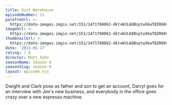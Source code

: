 ```yaml
---
title: Suit Warehouse
episodeNumber: 11
paletteUrl: >-
  https://dato-images.imgix.net/151/1471788862-dktvWJL68Bsptw56aTQIR66Vuup.jpg?auto=enhance&ch=DPR%2CWidth&palette=json
imageUrl: >-
  https://dato-images.imgix.net/151/1471788862-dktvWJL68Bsptw56aTQIR66Vuup.jpg?auto=compress%2Cformat&ch=DPR%2CWidth&w=500
thumbnailUrl: >-
  https://dato-images.imgix.net/151/1471788862-dktvWJL68Bsptw56aTQIR66Vuup.jpg?auto=enhance&ch=DPR%2CWidth&fit=crop&fm=jpg&h=280&w=500
date: '2013-01-17'
rating: 7.8
director: Matt Sohn
seasonName: Season 9
seasonSlug: season-9
layout: episode.ejs
---
```


Dwight and Clark pose as father and son to get an account, Darryl goes for an interview with Jim's new business, and everybody in the office goes crazy over a new espresso machine.
